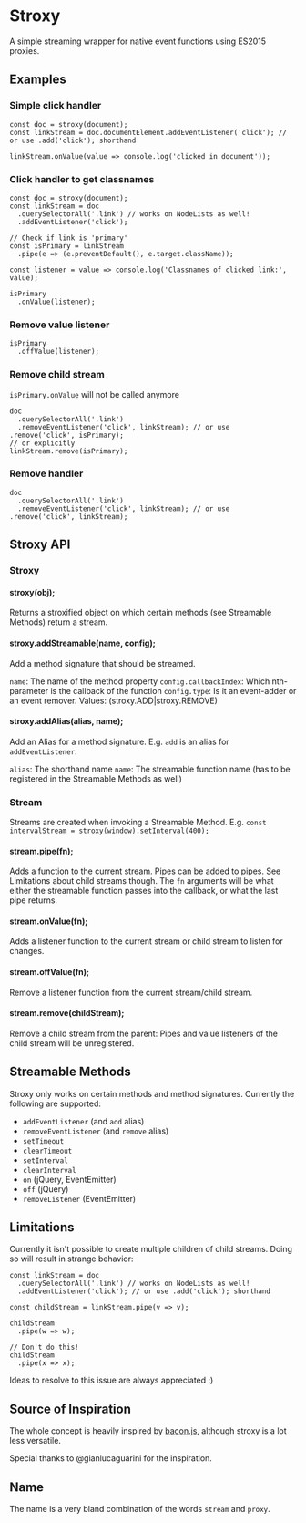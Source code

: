 # Stroxy

A simple streaming wrapper for native event functions using ES2015 proxies.

## Examples

### Simple click handler

    const doc = stroxy(document);
    const linkStream = doc.documentElement.addEventListener('click'); // or use .add('click'); shorthand
    
    linkStream.onValue(value => console.log('clicked in document'));


### Click handler to get classnames

    const doc = stroxy(document);
    const linkStream = doc
      .querySelectorAll('.link') // works on NodeLists as well!
      .addEventListener('click');
    
    // Check if link is 'primary'
    const isPrimary = linkStream
      .pipe(e => (e.preventDefault(), e.target.className));

    const listener = value => console.log('Classnames of clicked link:', value);

    isPrimary
      .onValue(listener);

### Remove value listener

    isPrimary
      .offValue(listener);

### Remove child stream

`isPrimary.onValue` will not be called anymore

    doc
      .querySelectorAll('.link')
      .removeEventListener('click', linkStream); // or use .remove('click', isPrimary);
    // or explicitly
    linkStream.remove(isPrimary);

### Remove handler

    doc
      .querySelectorAll('.link')
      .removeEventListener('click', linkStream); // or use .remove('click', linkStream);

## Stroxy API

### Stroxy

#### stroxy(obj);

Returns a stroxified object on which certain methods (see Streamable Methods) return a stream.

#### stroxy.addStreamable(name, config);

Add a method signature that should be streamed.

`name`: The name of the method property
`config.callbackIndex`: Which nth-parameter is the callback of the function
`config.type`: Is it an event-adder or an event remover. Values: (stroxy.ADD|stroxy.REMOVE)

#### stroxy.addAlias(alias, name);

Add an Alias for a method signature. E.g. `add` is an alias for `addEventListener`.

`alias`: The shorthand name
`name`: The streamable function name (has to be registered in the Streamable Methods as well)

### Stream

Streams are created when invoking a Streamable Method.
E.g. `const intervalStream = stroxy(window).setInterval(400);`

#### stream.pipe(fn);

Adds a function to the current stream. Pipes can be added to pipes. See Limitations about child streams though.
The `fn` arguments will be what either the streamable function passes into the callback, or what the last pipe returns.

#### stream.onValue(fn);

Adds a listener function to the current stream or child stream to listen for changes.

#### stream.offValue(fn);

Remove a listener function from the current stream/child stream.

#### stream.remove(childStream);

Remove a child stream from the parent: Pipes and value listeners of the child stream will be unregistered.

## Streamable Methods

Stroxy only works on certain methods and method signatures. Currently the following are supported:

* `addEventListener` (and `add` alias)
* `removeEventListener` (and `remove` alias)
* `setTimeout`
* `clearTimeout`
* `setInterval`
* `clearInterval`
* `on` (jQuery, EventEmitter)
* `off` (jQuery)
* `removeListener` (EventEmitter)

## Limitations

Currently it isn't possible to create multiple children of child streams.
Doing so will result in strange behavior:

    const linkStream = doc
      .querySelectorAll('.link') // works on NodeLists as well!
      .addEventListener('click'); // or use .add('click'); shorthand

    const childStream = linkStream.pipe(v => v);

    childStream
      .pipe(w => w);

    // Don't do this!
    childStream
      .pipe(x => x);

Ideas to resolve to this issue are always appreciated :)

## Source of Inspiration

The whole concept is heavily inspired by [bacon.js](https://baconjs.github.io/), although stroxy is a lot less versatile.

Special thanks to @gianlucaguarini for the inspiration.

## Name

The name is a very bland combination of the words `stream` and `proxy`.